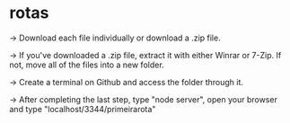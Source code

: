 # rotas

→ Download each file individually or download a .zip file.

→ If you've downloaded a .zip file, extract it with either Winrar or 7-Zip. If not, move all of the files into a new folder.  

→ Create a terminal on Github and access the folder through it.

→ After completing the last step, type "node server", open your browser and type "localhost/3344/primeirarota"

